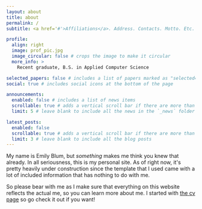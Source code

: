 ```yaml
---
layout: about
title: about
permalink: /
subtitle: <a href='#'>Affiliations</a>. Address. Contacts. Motto. Etc.

profile:
  align: right
  image: prof_pic.jpg
  image_circular: false # crops the image to make it circular
  more_info: >
    Recent graduate, B.S. in Applied Computer Science

selected_papers: false # includes a list of papers marked as "selected={true}"
social: true # includes social icons at the bottom of the page

announcements:
  enabled: false # includes a list of news items
  scrollable: true # adds a vertical scroll bar if there are more than 3 news items
  limit: 5 # leave blank to include all the news in the `_news` folder

latest_posts:
  enabled: false
  scrollable: true # adds a vertical scroll bar if there are more than 3 new posts items
  limit: 3 # leave blank to include all the blog posts
---
```


My name is Emily Blum, but *something* makes me think you knew that already. In all seriousness, this is my personal site. As of right now, it's pretty heavily under construction since the template that I used came with a lot of included information that has nothing to do with me.

So please bear with me as I make sure that everything on this website reflects the actual me, so you can learn more about me. I started with [the cv page](/cv) so go check it out if you want!
